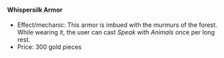 #### Whispersilk Armor

- Effect/mechanic: This armor is imbued with the murmurs of the forest. While wearing it, the user can cast _Speak with Animals_ once per long rest.
- Price: 300 gold pieces